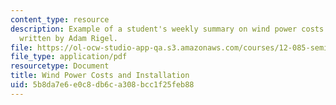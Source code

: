 ```yaml
---
content_type: resource
description: Example of a student's weekly summary on wind power costs and installation,
  written by Adam Rigel.
file: https://ol-ocw-studio-app-qa.s3.amazonaws.com/courses/12-085-seminar-in-environmental-science-spring-2008/5b8da7e6e0c8db6ca308bcc1f25feb88_rigel_w7.pdf
file_type: application/pdf
resourcetype: Document
title: Wind Power Costs and Installation
uid: 5b8da7e6-e0c8-db6c-a308-bcc1f25feb88
---
```

